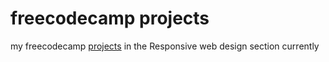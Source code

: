 # freecodecamp projects
my freecodecamp [projects](https://codepen.io/humaid-salim "On codepen.io") in the Responsive web design section currently

